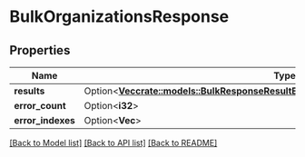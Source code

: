 # BulkOrganizationsResponse

## Properties

Name | Type | Description | Notes
------------ | ------------- | ------------- | -------------
**results** | Option<[**Vec<crate::models::BulkResponseResultExternalOrganizationExternalOrganization>**](BulkResponseResultExternalOrganizationExternalOrganization.md)> |  | [optional]
**error_count** | Option<**i32**> |  | [optional]
**error_indexes** | Option<**Vec<i32>**> |  | [optional]

[[Back to Model list]](../README.md#documentation-for-models) [[Back to API list]](../README.md#documentation-for-api-endpoints) [[Back to README]](../README.md)


